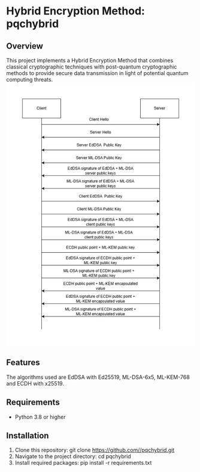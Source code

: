 # Hybrid Encryption Method: pqchybrid

## Overview
This project implements a Hybrid Encryption Method that combines classical cryptographic techniques with post-quantum cryptographic methods to provide secure data transmission in light of potential quantum computing threats.
![Methodolody](image.jpg)

## Features
The algorithms used are EdDSA with Ed25519, ML-DSA-6x5, ML-KEM-768 and ECDH with x25519. 

## Requirements
- Python 3.8 or higher

## Installation
1. Clone this repository: git clone https://github.com//pqchybrid.git
2. Navigate to the project directory: cd pqchybrid
3. Install required packages: pip install -r requirements.txt
